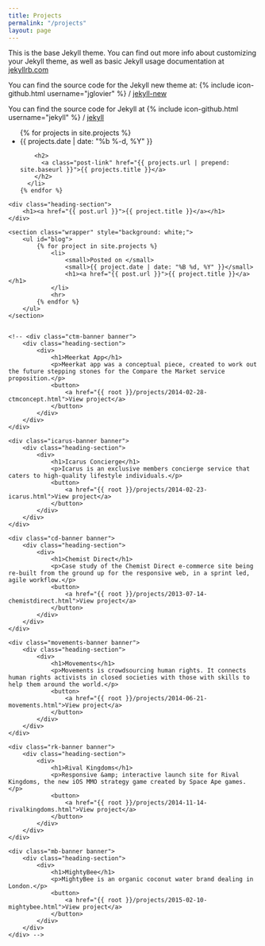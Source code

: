 ```yaml
---
title: Projects
permalink: "/projects"
layout: page
---
```


This is the base Jekyll theme. You can find out more info about customizing your Jekyll theme, as well as basic Jekyll usage documentation at [jekyllrb.com](http://jekyllrb.com/)

You can find the source code for the Jekyll new theme at:
{% include icon-github.html username="jglovier" %} /
[jekyll-new](https://github.com/jglovier/jekyll-new)

You can find the source code for Jekyll at
{% include icon-github.html username="jekyll" %} /
[jekyll](https://github.com/jekyll/jekyll)











<ul class="post-list">
    {% for projects in site.projects %}
      <li>
        <span class="post-meta">{{ projects.date | date: "%b %-d, %Y" }}</span>

        <h2>
          <a class="post-link" href="{{ projects.url | prepend: site.baseurl }}">{{ projects.title }}</a>
        </h2>
      </li>
    {% endfor %}
  </ul>














<div id="projects">


	<div class="heading-section">
		<h1><a href="{{ post.url }}">{{ project.title }}</a></h1>
	</div>

	<section class="wrapper" style="background: white;">
		<ul id="blog">
			{% for project in site.projects %}
				<li>
					<small>Posted on </small>
					<small>{{ project.date | date: "%B %d, %Y" }}</small>
					<h1><a href="{{ post.url }}">{{ project.title }}</a></h1>
				</li>
				<hr>
		  	{% endfor %}
		</ul>
	</section>


	<!-- <div class="ctm-banner banner">
		<div class="heading-section">
			<div>
				<h1>Meerkat App</h1>
				<p>Meerkat app was a conceptual piece, created to work out the future stepping stones for the Compare the Market service proposition.</p>
				<button>
					<a href="{{ root }}/projects/2014-02-28-ctmconcept.html">View project</a>
				</button>
			</div>
		</div>
	</div>

	<div class="icarus-banner banner">
		<div class="heading-section">
			<div>
				<h1>Icarus Concierge</h1>
				<p>Icarus is an exclusive members concierge service that caters to high-quality lifestyle individuals.</p>
				<button>
					<a href="{{ root }}/projects/2014-02-23-icarus.html">View project</a>
				</button>
			</div>
		</div>
	</div>

	<div class="cd-banner banner">
		<div class="heading-section">
			<div>
				<h1>Chemist Direct</h1>
				<p>Case study of the Chemist Direct e-commerce site being re-built from the ground up for the responsive web, in a sprint led, agile workflow.</p>
				<button>
					<a href="{{ root }}/projects/2013-07-14-chemistdirect.html">View project</a>
				</button>
			</div>
		</div>
	</div>

	<div class="movements-banner banner">
		<div class="heading-section">
			<div>
				<h1>Movements</h1>
				<p>Movements is crowdsourcing human rights. It connects human rights activists in closed societies with those with skills to help them around the world.</p>
				<button>
					<a href="{{ root }}/projects/2014-06-21-movements.html">View project</a>
				</button>
			</div>
		</div>
	</div>

	<div class="rk-banner banner">
		<div class="heading-section">
			<div>
				<h1>Rival Kingdoms</h1>
				<p>Responsive &amp; interactive launch site for Rival Kingdoms, the new iOS MMO strategy game created by Space Ape games.</p>
				<button>
					<a href="{{ root }}/projects/2014-11-14-rivalkingdoms.html">View project</a>
				</button>
			</div>
		</div>
	</div>

	<div class="mb-banner banner">
		<div class="heading-section">
			<div>
				<h1>MightyBee</h1>
				<p>MightyBee is an organic coconut water brand dealing in London.</p>
				<button>
					<a href="{{ root }}/projects/2015-02-10-mightybee.html">View project</a>
				</button>
			</div>
		</div>
	</div> -->

</div>